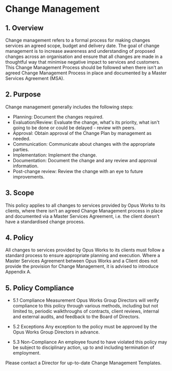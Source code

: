 # Change Management

## 1. Overview
Change management refers to a formal process for making changes services an agreed scope, budget and delivery date. The
goal of change management is to increase awareness and understanding of proposed
changes across an organisation and ensure that all changes are made in a thoughtful
way that minimise negative impact to services and customers. This Change Management Process 
should be followed when there isn't an agreed Change Management Process in place and 
documented by a Master Services Agreement (MSA).

## 2. Purpose
Change management generally includes the following steps:
- Planning: Document the changes required.
- Evaluation/Review: Evaluate the change, what's its priority, what isn't going to be done or could be delayed - review with peers.
- Approval: Obtain approval of the Change Plan by management as needed.
- Communication: Communicate about changes with the appropriate parties.
- Implementation: Implement the change.
- Documentation: Document the change and any review and approval
information.
- Post-change review: Review the change with an eye to future improvements.

## 3. Scope
This policy applies to all changes to services provided by Opus Works to its clients,
where there isn’t an agreed Change Management process in place and documented via
a Master Services Agreement, i.e. the client doesn’t have a standardised change
process.

## 4. Policy
All changes to services provided by Opus Works to its clients must follow a standard
process to ensure appropriate planning and execution. Where a Master Services
Agreement between Opus Works and a Client does not provide the provision for
Change Management, it is advised to introduce Appendix A.

## 5. Policy Compliance

* 5.1 Compliance Measurement
Opus Works Group Directors will verify compliance to this policy through various methods, including but not limited to,
periodic walkthroughs of contracts, client reviews, internal and
external audits, and feedback to the Board of Directors.

* 5.2 Exceptions
Any exception to the policy must be approved by the Opus Works Group Directors in advance.

* 5.3 Non-Compliance
An employee found to have violated this policy may be subject to disciplinary action, up
to and including termination of employment.

Please contact a Director for up-to-date Change Management Templates.
